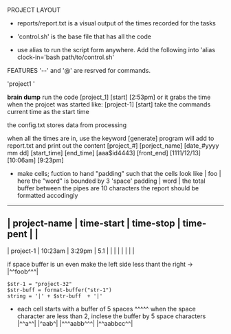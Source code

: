 PROJECT LAYOUT
- reports/report.txt is a visual output of the times recorded for the tasks 
- 'control.sh' is the base file that has all the code 

- use alias to run the script form anywhere. Add the following into
    'alias clock-in='bash path/to/control.sh'


FEATURES
  '--' and '@' are resrved for commands. 

  'project1 ' 

______________brain dump______________
run the code 
  [project_1] [start] [2:53pm]
or it grabs the time when the projcet was started like:
  [project-1] [start]
take the commands current time as the start time

the config.txt stores data from processing 

when all the times are in, use the keyword
  [generate]
program will add to report.txt and print out the content 
[project_#]    [porject_name]    [date_#yyyy mm dd]    [start_time]    [end_time]
[aaa$id4443]    [front_end]    [1111/12/13]    [10:06am]    [9:23pm]








- make cells; fuction to hand "padding" such that the cells look like 
	|   foo    |
here the "word" is bounded by 3 'space' padding 
	|   word   |
the total buffer between the pipes are 10 characters 
the report should be formatted accodingly 
-------------------------------------------------------------------------------
|  project-name  |  time-start   |   time-stop    |    time-pent    |         |
-------------------------------------------------------------------------------
|   project-1   |    10:23am    |    3:29pm     |       5.1       |         |
|               |               |               |                 |         |





if space buffer is un even make the left side less thant the right  ->  |^^foob^^^|

	$str-1 = "project-32"
	$str-buff = format-buffer("str-1")
	string = '|' + $str-buff  + '|'

- each cell starts with a buffer of 5 spaces ^^^^^
  when the space character are less than 2, inclese the buffer by 5 space characters 
 |^^a^^|
 |^aab^|
 |^^^aabb^^^|
 |^^aabbcc^^|







